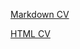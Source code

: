 [Markdown CV](https://acidmange.github.io/rsschool-cv/cv)

[HTML CV](https://acidmange.github.io/rsschool-cv/)
